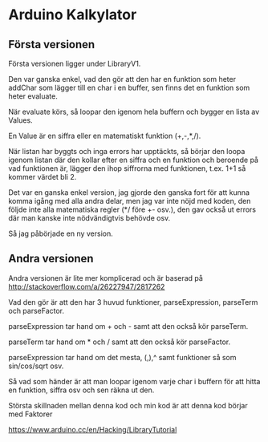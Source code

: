 # Arduino Kalkylator
## Första versionen
Första versionen ligger under LibraryV1.

Den var ganska enkel, vad den gör att den har en funktion som heter addChar som lägger till en char i en buffer,
sen finns det en funktion som heter evaluate.

När evaluate körs, så loopar den igenom hela buffern och bygger en lista av Values.

En Value är en siffra eller en matematiskt funktion (+,-,*,/).

När listan har byggts och inga errors har upptäckts,
så börjar den loopa igenom listan där den kollar efter en siffra och en funktion och beroende på vad funktionen är,
lägger den ihop siffrorna med funktionen, t.ex. 1+1 så kommer värdet bli 2.

Det var en ganska enkel version, jag gjorde den ganska fort för att kunna komma igång med alla andra delar,
men jag var inte nöjd med koden, den följde inte alla matematiska regler (*/ före +- osv.),
den gav också ut errors där man kanske inte nödvändigtvis behövde osv.

Så jag påbörjade en ny version.

## Andra versionen
Andra versionen är lite mer komplicerad och är baserad på http://stackoverflow.com/a/26227947/2817262

Vad den gör är att den har 3 huvud funktioner, parseExpression, parseTerm och parseFactor.

parseExpression tar hand om + och - samt att den också kör parseTerm.

parseTerm tar hand om * och / samt att den också kör parseFactor.

parseExpression tar hand om det mesta, (,),^ samt funktioner så som sin/cos/sqrt osv.

Så vad som händer är att man loopar igenom varje char i buffern för att hitta en funktion, siffra osv och sen räkna ut den.

Största skillnaden mellan denna kod och min kod är att denna kod börjar med Faktorer 

https://www.arduino.cc/en/Hacking/LibraryTutorial
